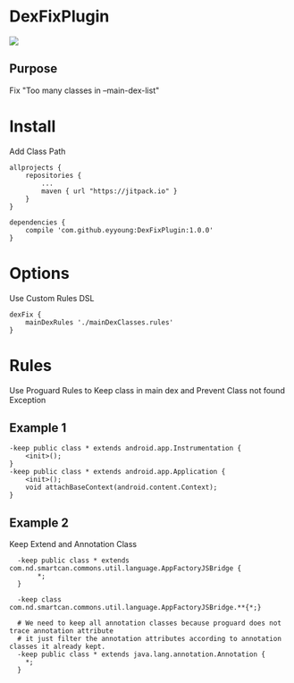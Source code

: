 DexFixPlugin
====

[![](https://jitpack.io/v/eyyoung/DexFixPlugin.svg)](https://jitpack.io/#eyyoung/DexFixPlugin)

## Purpose

Fix "Too many classes in –main-dex-list"

# Install

Add Class Path

```Gradle
allprojects {
	repositories {
		...
		maven { url "https://jitpack.io" }
	}
}

dependencies {
    compile 'com.github.eyyoung:DexFixPlugin:1.0.0'
}

```

# Options

Use Custom Rules DSL

```Gradle
dexFix {
    mainDexRules './mainDexClasses.rules'
}
```

# Rules

Use Proguard Rules to Keep class in main dex and Prevent Class not found Exception

## Example 1

```
-keep public class * extends android.app.Instrumentation {
	<init>();
}
-keep public class * extends android.app.Application {
	<init>();
	void attachBaseContext(android.content.Context);
}
```

## Example 2

Keep Extend and Annotation Class

```
  -keep public class * extends com.nd.smartcan.commons.util.language.AppFactoryJSBridge {
       *;
  }

  -keep class com.nd.smartcan.commons.util.language.AppFactoryJSBridge.**{*;}

  # We need to keep all annotation classes because proguard does not trace annotation attribute
  # it just filter the annotation attributes according to annotation classes it already kept.
  -keep public class * extends java.lang.annotation.Annotation {
	*;
  }
```